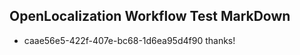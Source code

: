 ## OpenLocalization Workflow Test MarkDown
* caae56e5-422f-407e-bc68-1d6ea95d4f90 
thanks!<!--HONumber=Mar16_HO2-->
